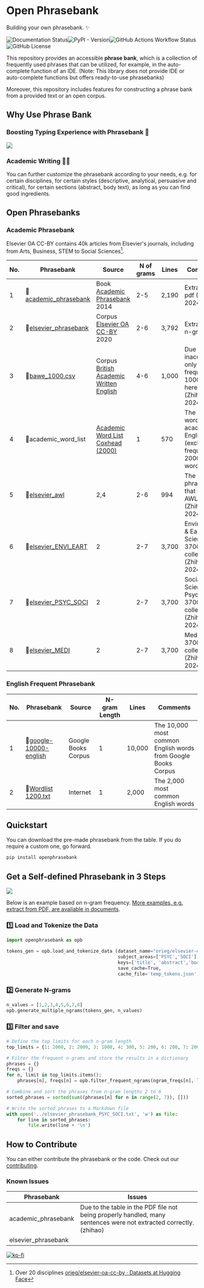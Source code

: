 
# Open Phrasebank

<!-- start why-use-phrase-bank -->

Building your own phrasebank. ✨

![Documentation Status](https://readthedocs.org/projects/open-phrasebank/badge/?version=latest)![PyPI - Version](https://img.shields.io/pypi/v/openphrasebank)![GitHub Actions Workflow Status](https://img.shields.io/github/actions/workflow/status/liuh886/open-phrasebank/lint.yml)![GitHub License](https://img.shields.io/github/license/liuh886/open-phrasebank)


This repository provides an accessible **phrase bank**, which is a collection of frequently used phrases that can be utilized, for example, in the auto-complete function of an IDE. (Note: This library does not provide IDE or auto-complete functions but offers ready-to-use phrasebanks)

Moreover, this repository includes features for constructing a phrase bank from a provided text or an open corpus.

## Why Use Phrase Bank
  
### Boosting Typing Experience with Phrasebank 🚀

![](https://i.imgur.com/MGDIqly.gif)


### Academic Writing 🕵️‍♀

You can further customize the phrasebank according to your needs, e.g. for certain disciplines, for certain styles (descriptive, analytical, persuasive and critical), for certain sections (abstract, body text), as long as you can find good ingredients.

<!-- end why-use-phrase-bank -->


## Open Phrasebanks
<!-- start open-phrase-bank -->

### Academic Phrasebank

Elsevier OA CC-BY contains 40k articles from Elsevier's journals, including from Arts, Business, STEM to Social Sciences[^1]. 

| No. | Phrasebank                                                                                                                           | Source                                                                                                                                                                  | N of grams | Lines | Comments                                                                               |
| --- | ------------------------------------------------------------------------------------------------------------------------------------ | ----------------------------------------------------------------------------------------------------------------------------------------------------------------------- | ------------- | ----- | -------------------------------------------------------------------------------------- |
| 1   | 📍[academic_phrasebank](https://raw.githubusercontent.com/liuh886/open-phrasebank/main/phrasebanks/academic_phrasebank.txt)          | Book [Academic Phrasebank](https://github.com/liuh886/open-phrasebank/blob/main/data/Academic_Phrasebank.pdf) 2014                                                      | 2-5           | 2,190 | Extract from pdf (Zhihao, 2024)                                                        |
| 2   | 📍[elsevier_phrasebank](https://raw.githubusercontent.com/liuh886/open-phrasebank/main/phrasebanks/elsevier_phrasebank.txt)          | Corpus [Elsevier OA CC-BY](https://elsevier.digitalcommonsdata.com/datasets/zm33cdndxs/2) 2020                                                                          | 2-6           | 3,792 | Extract by n-gra                                                                 2024) |
| 3   | 📍[bawe_1000.csv](https://raw.githubusercontent.com/liuh886/open-phrasebank/main/phrasebanks/bawe_ngrams.csv)                        | Corpus [British Academic Written English](https://www.coventry.ac.uk/research/research-directories/current-projects/2015/british-academic-written-english-corpus-bawe/) | 4-6           | 1,000 | Due to inaccessible, only most frequent  1000 list here. (Zhihao, 2024)                |
| 4   | 📍academic_word_list                                                                                                                 | [Academic Word List Coxhead (2000)](https://www.uefap.com/vocab/select/awl.htm)                                                                                         | 1             | 570   | The 570 word for academic English (exclude frequent 2000 words)                        |
| 5   | 📍[elsevier_awl](https://raw.githubusercontent.com/liuh886/open-phrasebank/main/phrasebanks/elsevier_phrasebank.txt)                 | 2,4                                                                                                                                                                     | 2-6           | 994   | The Elsevier phrasebank that contains  AWL (Zhihao, 2024)                              |
| 6   | 📍[elsevier_ENVI_EART](https://raw.githubusercontent.com/liuh886/open-phrasebank/main/phrasebanks/elsevier_phrasebank_ENVI_EART.txt) | 2                                                                                                                                                                       | 2-7           | 3,700 | Environment & Earth Science 3700 collection (Zhihao 2024)                              |
| 7   | 📍[elsevier_PSYC_SOCI](https://raw.githubusercontent.com/liuh886/open-phrasebank/main/phrasebanks/elsevier_phrasebank_PSYC_SOCI.txt) | 2                                                                                                                                                                       | 2-7           | 3,700 | Social Science & Psychology 3700 collection (Zhihao 2024)                              |
| 8   | 📍[elsevier_MEDI](https://raw.githubusercontent.com/liuh886/open-phrasebank/main/phrasebanks/elsevier_phrasebank_MEDI.txt)           | 2                                                                                                                                                                       | 2-7           | 3,700 | Medicine 3700 collection (Zhihao 2024)                                                 |



[^1]:Over 20 disciplines [orieg/elsevier-oa-cc-by · Datasets at Hugging Face](https://huggingface.co/datasets/orieg/elsevier-oa-cc-by)


### English Frequent Phrasebank

| No. | Phrasebank                                                                                                                              | Source              | N-gram Length | Lines  | Comments                                                      |
| --- | --------------------------------------------------------------------------------------------------------------------------------------- | ------------------- | ------------- | ------ | ------------------------------------------------------------- |
| 1   | 📍[google-10000-english](https://raw.githubusercontent.com/first20hours/google-10000-english/master/google-10000-english-no-swears.txt)               | Google Books Corpus | 1             | 10,000 | The 10,000 most common English words from Google Books Corpus |
| 2   | 📍[Wordlist 1200.txt](https://raw.githubusercontent.com/ManiacDC/TypingAid/master/Wordlists/Wordlist%201200%20frequency%20weighted.txt) | Internet            | 1             | 2,000  | The 2,000 most common English words                           |
<!-- end open-phrase-bank -->


## Quickstart

<!-- start quickstart -->

You can download the pre-made phrasebank from the table. If you do require a custom one, go forward.

```bash
pip install openphrasebank
```

<!-- end quickstart -->


<!-- start custom -->
## Get a Self-defined Phrasebank in 3 Steps

![](https://i.imgur.com/qssU2VP.png)

Below is an example based on n-gram frequency. [More examples, e.g. extract from PDF, are available in documents](https://open-phrasebank.readthedocs.io/en/latest/quickstart/index.html).

### 1️⃣ Load and Tokenize the Data
``` python
import openphrasebank as opb

tokens_gen = opb.load_and_tokenize_data (dataset_name="orieg/elsevier-oa-cc-by", 
                                         subject_areas=['PSYC','SOCI'],
                                         keys=['title', 'abstract','body_text'],
                                         save_cache=True,
                                         cache_file='temp_tokens.json')
```

### 2️⃣ Generate N-grams

``` python
n_values = [1,2,3,4,5,6,7,8]
opb.generate_multiple_ngrams(tokens_gen, n_values)
```

### 3️⃣ Filter and save

``` python
# Define the top limits for each n-gram length
top_limits = {1: 2000, 2: 2000, 3: 1000, 4: 300, 5: 200, 6: 200, 7: 200, 8: 200}

# Filter the frequent n-grams and store the results in a dictionary
phrases = {}
freqs = {}
for n, limit in top_limits.items():
    phrases[n], freqs[n] = opb.filter_frequent_ngrams(ngram_freqs[n], limit,min_freq=20)

# Combine and sort the phrases from n-gram lengths 2 to 6
sorted_phrases = sorted(sum((phrases[n] for n in range(2, 7)), []))

# Write the sorted phrases to a Markdown file
with open('../elsevier_phrasebank_PSYC_SOCI.txt', 'w') as file:
    for line in sorted_phrases:
        file.write(line + '\n')
```

<!-- end custom -->

## How to Contribute

You can either contribute the phrasebank or the code. Check out our [contributing](https://open-phrasebank.readthedocs.io/en/latest/contributing.html). 

<!-- start issues -->
### Known Issues

| Phrasebank          | Issues                                                                                                             |
| ------------------- | ------------------------------------------------------------------------------------------------------------------ |
| academic_phrasebank | Due to the table in the PDF file not being properly handled, many sentences were not extracted correctly. (zhihao) |
| elsevier_phrasebank |                                                                                                                    |

<!-- end issues -->

[![ko-fi](https://ko-fi.com/img/githubbutton_sm.svg)](https://ko-fi.com/F1F7WYJ6B)